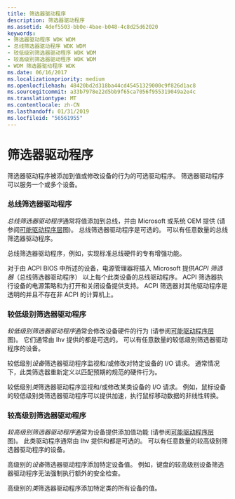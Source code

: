 ```yaml
---
title: 筛选器驱动程序
description: 筛选器驱动程序
ms.assetid: 4def5503-bb0e-4bae-b048-4c8d25d62020
keywords:
- 筛选器驱动程序 WDK WDM
- 总线筛选器驱动程序 WDK WDM
- 较低级别筛选器驱动程序 WDK WDM
- 较高级别筛选器驱动程序 WDK WDM
- WDM 筛选器驱动程序 WDK
ms.date: 06/16/2017
ms.localizationpriority: medium
ms.openlocfilehash: 48420bd2d318ba44cd45451329000c9f826d1ac8
ms.sourcegitcommit: a33b7978e22d5bb9f65ca7056f955319049a2e4c
ms.translationtype: MT
ms.contentlocale: zh-CN
ms.lasthandoff: 01/31/2019
ms.locfileid: "56561955"
---
```

# <a name="filter-drivers"></a>筛选器驱动程序





筛选器驱动程序被添加到值或修改设备的行为的可选驱动程序。 筛选器驱动程序可以服务一个或多个设备。

### <a href="" id="ddk-bus-filter-drivers-kg"></a>总线筛选器驱动程序

*总线筛选器驱动程序*通常将值添加到总线，并由 Microsoft 或系统 OEM 提供 (请参阅[可能驱动程序层](types-of-wdm-drivers.md#possible-driver-layers)图)。 总线筛选器驱动程序是可选的。 可以有任意数量的总线筛选器驱动程序。

总线筛选器驱动程序，例如，实现标准总线硬件的专有增强功能。

对于由 ACPI BIOS 中所述的设备，电源管理器将插入 Microsoft 提供*ACPI 筛选器*（总线筛选器驱动程序） 以上每个此类设备的总线驱动程序。 ACPI 筛选器执行设备的电源策略和为打开和关闭设备提供支持。 ACPI 筛选器对其他驱动程序是透明的并且不存在非 ACPI 的计算机上。

### <a href="" id="ddk-lower-level-filter-drivers-kg"></a>较低级别筛选器驱动程序

*较低级别筛选器驱动程序*通常会修改设备硬件的行为 (请参阅[可能驱动程序层](types-of-wdm-drivers.md#possible-driver-layers)图)。 它们通常由 Ihv 提供的都是可选的。 可以有任意数量的较低级别筛选器驱动程序的设备。

较低级别*设备*筛选器驱动程序监视和/或修改对特定设备的 I/O 请求。 通常情况下，此类筛选器重新定义以匹配预期的规范的硬件行为。

较低级别*类*筛选器驱动程序监视和/或修改某类设备的 I/O 请求。 例如，鼠标设备的较低级别类筛选器驱动程序可以提供加速，执行鼠标移动数据的非线性转换。

### <a href="" id="ddk-upper-level-filter-drivers-kg"></a>较高级别筛选器驱动程序

*较高级别筛选器驱动程序*通常为设备提供添加值功能 (请参阅[可能驱动程序层](types-of-wdm-drivers.md#possible-driver-layers)图)。 此类驱动程序通常由 Ihv 提供和都是可选的。 可以有任意数量的较高级别筛选器驱动程序的设备。

高级别的*设备*筛选器驱动程序添加特定设备值。 例如，键盘的较高级别设备筛选器驱动程序无法强制执行额外的安全检查。

高级别的*类*筛选器驱动程序添加特定类的所有设备的值。

 

 




